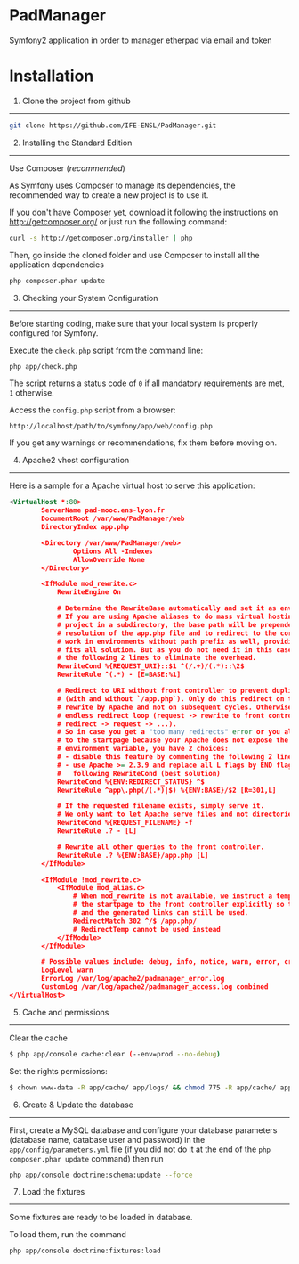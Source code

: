 PadManager
==========

Symfony2 application in order to manager etherpad via email and token


Installation
============

1) Clone the project from github
--------------------------------

```sh
git clone https://github.com/IFE-ENSL/PadManager.git
```

2) Installing the Standard Edition
----------------------------------

Use Composer (*recommended*)

As Symfony uses Composer to manage its dependencies, the recommended way
to create a new project is to use it.

If you don't have Composer yet, download it following the instructions on
http://getcomposer.org/ or just run the following command:

```sh
curl -s http://getcomposer.org/installer | php
```

Then, go inside the cloned folder and use Composer to install all the application dependencies

```sh
php composer.phar update
```

3) Checking your System Configuration
-------------------------------------

Before starting coding, make sure that your local system is properly
configured for Symfony.

Execute the `check.php` script from the command line:

```sh
php app/check.php
```

The script returns a status code of `0` if all mandatory requirements are met,
`1` otherwise.

Access the `config.php` script from a browser:

    http://localhost/path/to/symfony/app/web/config.php

If you get any warnings or recommendations, fix them before moving on.

4) Apache2 vhost configuration
------------------------------

Here is a sample for a Apache virtual host to serve this application:

```xml
<VirtualHost *:80>
        ServerName pad-mooc.ens-lyon.fr
        DocumentRoot /var/www/PadManager/web
        DirectoryIndex app.php

        <Directory /var/www/PadManager/web>
                Options All -Indexes
                AllowOverride None
        </Directory>

        <IfModule mod_rewrite.c>
            RewriteEngine On

            # Determine the RewriteBase automatically and set it as environment variable.
            # If you are using Apache aliases to do mass virtual hosting or installed the
            # project in a subdirectory, the base path will be prepended to allow proper
            # resolution of the app.php file and to redirect to the correct URI. It will
            # work in environments without path prefix as well, providing a safe, one-size
            # fits all solution. But as you do not need it in this case, you can comment
            # the following 2 lines to eliminate the overhead.
            RewriteCond %{REQUEST_URI}::$1 ^(/.+)/(.*)::\2$
            RewriteRule ^(.*) - [E=BASE:%1]

            # Redirect to URI without front controller to prevent duplicate content
            # (with and without `/app.php`). Only do this redirect on the initial
            # rewrite by Apache and not on subsequent cycles. Otherwise we would get an
            # endless redirect loop (request -> rewrite to front controller ->
            # redirect -> request -> ...).
            # So in case you get a "too many redirects" error or you always get redirected
            # to the startpage because your Apache does not expose the REDIRECT_STATUS
            # environment variable, you have 2 choices:
            # - disable this feature by commenting the following 2 lines or
            # - use Apache >= 2.3.9 and replace all L flags by END flags and remove the
            #   following RewriteCond (best solution)
            RewriteCond %{ENV:REDIRECT_STATUS} ^$
            RewriteRule ^app\.php(/(.*)|$) %{ENV:BASE}/$2 [R=301,L]

            # If the requested filename exists, simply serve it.
            # We only want to let Apache serve files and not directories.
            RewriteCond %{REQUEST_FILENAME} -f
            RewriteRule .? - [L]

            # Rewrite all other queries to the front controller.
            RewriteRule .? %{ENV:BASE}/app.php [L]
        </IfModule>

        <IfModule !mod_rewrite.c>
            <IfModule mod_alias.c>
                # When mod_rewrite is not available, we instruct a temporary redirect of
                # the startpage to the front controller explicitly so that the website
                # and the generated links can still be used.
                RedirectMatch 302 ^/$ /app.php/
                # RedirectTemp cannot be used instead
            </IfModule>
        </IfModule>

        # Possible values include: debug, info, notice, warn, error, crit, alert, emerg.
        LogLevel warn
        ErrorLog /var/log/apache2/padmanager_error.log
        CustomLog /var/log/apache2/padmanager_access.log combined
</VirtualHost>
```

5) Cache and permissions
------------------------

Clear the cache
```sh
$ php app/console cache:clear (--env=prod --no-debug)
```

Set the rights permissions:
```sh
$ chown www-data -R app/cache/ app/logs/ && chmod 775 -R app/cache/ app/logs/
```

6) Create & Update the database
----------------------

First, create a MySQL database and configure your database parameters (database name, database user and password) in the `app/config/parameters.yml` file (if you did not do it at the end of the `php composer.phar update` command) then run

```sh
php app/console doctrine:schema:update --force
```

7) Load the fixtures
--------------------

Some fixtures are ready to be loaded in database.

To load them, run the command

```sh
php app/console doctrine:fixtures:load
```
